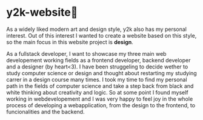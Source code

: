 # y2k-website🌷
As a widely liked modern art and design style, y2k also has my personal interest. Out of this interest I wanted to create a website based on this style, 
so the main focus in this website project is **design**.

As a fullstack developer, I want to showcase my three main web developement working fields as a frontend developer, backend developer and a designer (by heart<3).
I have been struggeling to decide wether to study computer science or design and thought about restarting my studying carrer in a design course many times.
I took my time to find my personal path in the fields of computer science and take a step back from black and white thinking about creativity and logic. 
So at some point I found myself working in webdevelopement and I was very happy to feel joy in the whole process of developing a webapplication, from the design to the frontend, to funcionalities and the backend.


